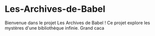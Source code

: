 # Les-Archives-de-Babel

Bienvenue dans le projet Les Archives de Babel ! Ce projet explore les mystères d'une bibliothèque infinie. Grand caca
